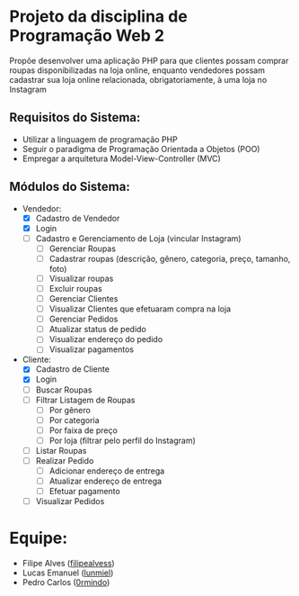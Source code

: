# Projeto da disciplina de Programação Web 2
Propõe desenvolver uma aplicação PHP para que clientes possam comprar roupas disponibilizadas na loja online, enquanto vendedores possam cadastrar sua loja online relacionada, obrigatoriamente, à uma loja no Instagram

## Requisitos do Sistema:
- Utilizar a linguagem de programação PHP
- Seguir o paradigma de Programação Orientada a Objetos (POO)
- Empregar a arquitetura Model-View-Controller (MVC)

## Módulos do Sistema:
- Vendedor:
  - [x] Cadastro de Vendedor
  - [x] Login
  - [ ] Cadastro e Gerenciamento de Loja (vincular Instagram)
    - [ ] Gerenciar Roupas
    - [ ] Cadastrar roupas (descrição, gênero, categoria, preço, tamanho, foto)
    - [ ] Visualizar roupas
    - [ ] Excluir roupas
    - [ ] Gerenciar Clientes
    - [ ] Visualizar Clientes que efetuaram compra na loja
    - [ ] Gerenciar Pedidos
    - [ ] Atualizar status de pedido
    - [ ] Visualizar endereço do pedido
    - [ ] Visualizar pagamentos

- Cliente:
  - [x] Cadastro de Cliente
  - [x] Login
  - [ ] Buscar Roupas
  - [ ] Filtrar Listagem de Roupas
    - [ ] Por gênero
    - [ ] Por categoria
    - [ ] Por faixa de preço
    - [ ] Por loja (filtrar pelo perfil do Instagram)
  - [ ] Listar Roupas
  - [ ] Realizar Pedido
    - [ ] Adicionar endereço de entrega
    - [ ] Atualizar endereço de entrega
    - [ ] Efetuar pagamento
  - [ ] Visualizar Pedidos

# Equipe:
- Filipe Alves ([filipealvess](https://github.com/filipealvess))
- Lucas Emanuel ([lunmiel](https://github.com/lunmiel))
- Pedro Carlos ([0rmindo](https://github.com/0rmindo))
